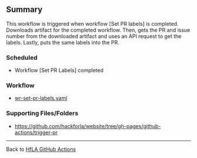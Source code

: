 ## Summary
This workflow is triggered when workflow [Set PR labels] is completed. Downloads artifact for the completed workflow. Then, gets the PR and issue number from the downloaded artifact and uses an API request to get the labels. Lastly, puts the same labels into the PR.

### Scheduled
- Workflow [Set PR Labels] completed

### Workflow
- [wr-set-pr-labels.yaml](https://github.com/hackforla/website/blob/gh-pages/.github/workflows/wr-set-pr-labels.yaml)

### Supporting Files/Folders
- https://github.com/hackforla/website/tree/gh-pages/github-actions/trigger-pr

---
Back to [HfLA GitHub Actions](HfLA-GitHub-Actions)